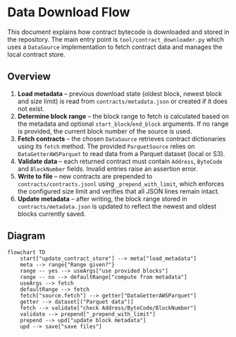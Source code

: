 # Data Download Flow

This document explains how contract bytecode is downloaded and stored in the
repository. The main entry point is `tool/contract_downloader.py` which uses
a `DataSource` implementation to fetch contract data and manages the local
contract store.

## Overview

1. **Load metadata** – previous download state (oldest block, newest block and
   size limit) is read from `contracts/metadata.json` or created if it does not
   exist.
2. **Determine block range** – the block range to fetch is calculated based on
   the metadata and optional `start_block`/`end_block` arguments. If no range is
   provided, the current block number of the source is used.
3. **Fetch contracts** – the chosen `DataSource` retrieves contract dictionaries
   using its `fetch` method. The provided `ParquetSource` relies on
   `DataGetterAWSParquet` to read data from a Parquet dataset (local or S3).
4. **Validate data** – each returned contract must contain ``Address``,
   ``ByteCode`` and ``BlockNumber`` fields. Invalid entries raise an assertion
   error.
5. **Write to file** – new contracts are prepended to
   `contracts/contracts.jsonl` using `_prepend_with_limit`, which enforces the
   configured size limit and verifies that all JSON lines remain intact.
6. **Update metadata** – after writing, the block range stored in
   `contracts/metadata.json` is updated to reflect the newest and oldest blocks
   currently saved.

## Diagram

```mermaid
flowchart TD
    start["update_contract_store"] --> meta["load_metadata"]
    meta --> range{"Range given?"}
    range -- yes --> useArgs["use provided blocks"]
    range -- no --> defaultRange["compute from metadata"]
    useArgs --> fetch
    defaultRange --> fetch
    fetch["source.fetch"] --> getter["DataGetterAWSParquet"]
    getter --> dataset[("Parquet data")]
    fetch --> validate["check Address/ByteCode/BlockNumber"]
    validate --> prepend["_prepend_with_limit"]
    prepend --> upd["update block metadata"]
    upd --> save["save files"]
```

